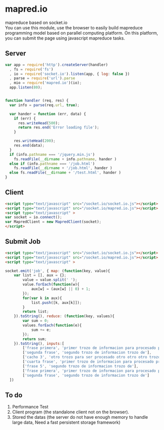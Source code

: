 mapred.io
=========

mapreduce based on socket.io  
You can use this module, use the browser to easily build mapreduce programming model based on parallel computing platform. On this platform, you can submit the page using javascript mapreduce tasks.



## Server
```js
var app = require('http').createServer(handler)
  , fs = require('fs')
  , io = require('socket.io').listen(app, { log: false })
  , parse = require('url').parse
  , mio = require('mapred.io')(io);
  app.listen(80);


function handler (req, res) {
  var info = parse(req.url, true);

  var hander = function (err, data) {
	if (err) {
	  res.writeHead(500);
	  return res.end('Error loading file');
	}

	res.writeHead(200);
	res.end(data);
  }
  if (info.pathname === '/jquery.min.js')
	fs.readFile(__dirname + info.pathname, hander )
  else if (info.pathname === '/job.html')
	fs.readFile(__dirname + '/job.html', hander )
  else fs.readFile(__dirname + '/test.html', hander )
}
```

## Client
```html
<script type="text/javascript" src="/socket.io/socket.io.js"></script>
<script type="text/javascript" src="/socket.io/mapred.io.js"></script>
<script type="text/javascript" >
var socket = io.connect();
var MapredClient = new MapredClient(socket);
</script>
```
## Submit Job
```html
<script type="text/javascript" src="/socket.io/socket.io.js"></script>
<script type="text/javascript" src="/socket.io/mapred.io.js"></script>
<script type="text/javascript" >

socket.emit('job', { map: (function(key, value){
  	var list = [], aux = {};
		value = value.split(' ');
		value.forEach(function(w){
			aux[w] = (aux[w] || 0) + 1;
		});
		for(var k in aux){
			list.push([k, aux[k]]);
		}
		return list;
	}).toString(), reduce: (function(key, values){
		var sum = 0;
		values.forEach(function(e){
			sum += e;
		});
		return sum;
	}).toString(), inputs:[
		['frase primera', 'primer trozo de informacion para procesado primer trozo'],
		['segunda frase', 'segundo trozo de informacion trozo de'],
		['cacho 3', 'otro trozo para ser procesado otro otro otro trozo'],
		['cuarta frase', 'primer trozo de informacion para procesado primer trozo'],
		['frase 5', 'segundo trozo de informacion trozo de'],
		['frase primera', 'primer trozo de informacion para procesado primer trozo'],
		['segunda frase', 'segundo trozo de informacion trozo de']
  ])
```
## To do
1. Performance Test
2. Client program (the standalone client not on the browser).
3. Stored the datas (the server do not have enough memory to handle large data, Need a fast persistent storage framework)



